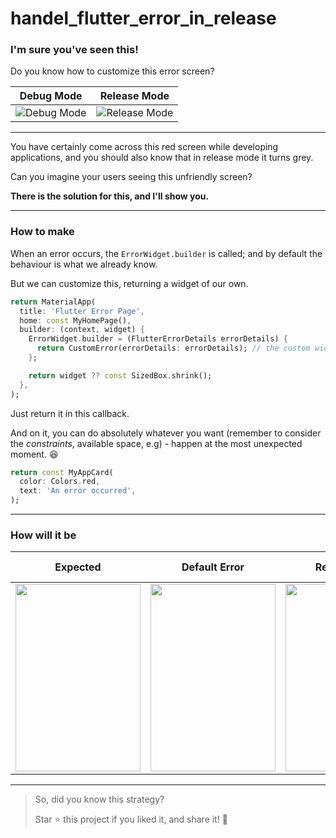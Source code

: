 # handel_flutter_error_in_release

### I'm sure you've seen this!

Do you know how to customize this error screen?


| Debug Mode                  | Release Mode                 |
| --------------------------- | ---------------------------- |
| ![Debug Mode](https://github.com/mazab99/handle_flutter_error_in_release/assets/108914401/44fd4c37-891c-4b20-9838-10a3eb69bb38) | ![Release Mode](https://github.com/mazab99/handle_flutter_error_in_release/assets/108914401/55c53f70-48e6-427f-b5a9-50d2e2c54c93) |









---

You have certainly come across this red screen while developing applications, and you should also know that in release mode it turns grey.

Can you imagine your users seeing this unfriendly screen?

**There is the solution for this, and I'll show you.**

---

### How to make

When an error occurs, the `ErrorWidget.builder` is called; and by default the behaviour is what we already know.

But we can customize this, returning a widget of our own.

```dart
return MaterialApp(
  title: 'Flutter Error Page',
  home: const MyHomePage(),
  builder: (context, widget) {
    ErrorWidget.builder = (FlutterErrorDetails errorDetails) {
      return CustomError(errorDetails: errorDetails); // the custom widget
    };

    return widget ?? const SizedBox.shrink();
  },
);
```

Just return it in this callback.

And on it, you can do absolutely whatever you want (remember to consider the *constraints*, available space, e.g) - happen at the most unexpected moment. 😆

```dart
return const MyAppCard(
  color: Colors.red,
  text: 'An error occurred',
);
```

---

### How will it be

| Expected              | Default Error               | Release Error               | Debug and/or Release with Custom Widget |
| --------------------------- | --------------------------- | --------------------------- | --------------------------------------- |
| <img src="https://github.com/mazab99/handle_flutter_error_in_release/assets/108914401/e514f942-540b-4602-b7b5-2cb3d1a20823" width="200" height="300"> | <img src="https://github.com/mazab99/handle_flutter_error_in_release/assets/108914401/5e384f72-8b12-4f4a-9690-23d1153acb9b" width="200" height="300"> | <img src="https://github.com/mazab99/handle_flutter_error_in_release/assets/108914401/b724c986-fc70-44cc-b597-4c6221674986" width="200" height="300"> | <img src="https://github.com/mazab99/handle_flutter_error_in_release/assets/108914401/5bf7b457-893d-49c9-991c-e74bd7c7a0ff" width="200" height="300"> |





--- 


> So, did you know this strategy?
>
> Star ⭐️ this project if you liked it, and share it! 🚀
